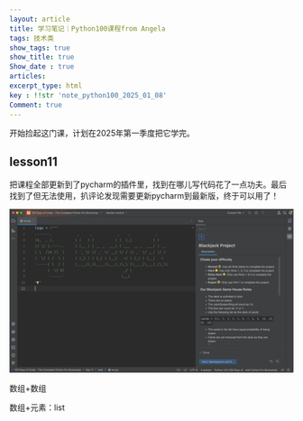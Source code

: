 ```yaml
---
layout: article
title: 学习笔记｜Python100课程from Angela
tags: 技术类
show_tags: true
show_title: true
Show_date : true
articles:
excerpt_type: html
key : !!str 'note_python100_2025_01_08'
Comment: true
---
```


开始捡起这门课，计划在2025年第一季度把它学完。

## lesson11

把课程全部更新到了pycharm的插件里，找到在哪儿写代码花了一点功夫。最后找到了但无法使用，扒评论发现需要更新pycharm到最新版，终于可以用了！

![victory](https://github.com/zhimiao39/coconutss.github.io/raw/main/image/screenshot-20250108-160449.png)



数组+数组

数组+元素：list
